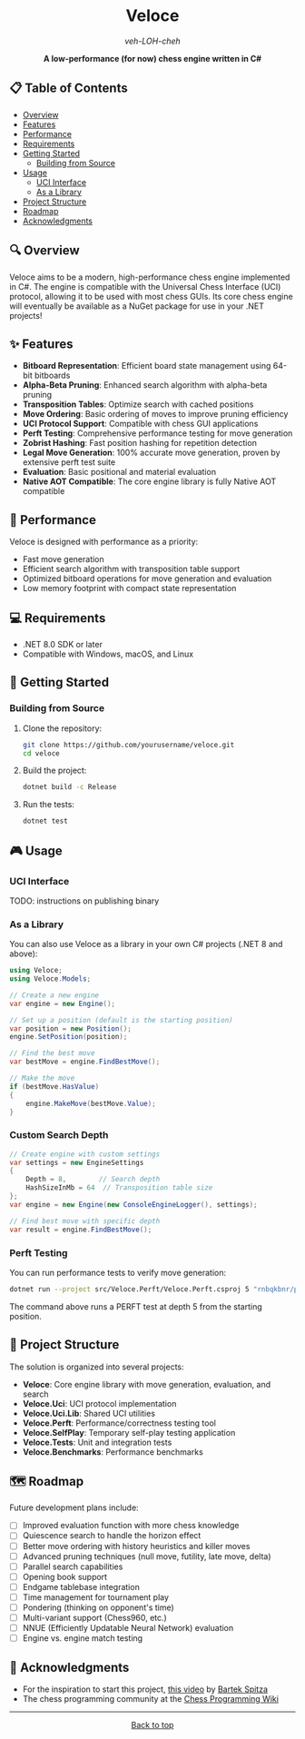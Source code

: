<!-- <p align="center">
  <img src="assets/logo.webp" alt="Veloce Chess Engine Logo" width="200"/>
</p> -->

<h1 align="center">Veloce</h1>

<p align="center">
  <em>veh-LOH-cheh</em>
</p>

<p align="center">
  <strong>A low-performance (for now) chess engine written in C#</strong>
</p>

## 📋 Table of Contents

- [Overview](#-overview)
- [Features](#-features)
- [Performance](#-performance)
- [Requirements](#-requirements)
- [Getting Started](#-getting-started)
  - [Building from Source](#building-from-source)
- [Usage](#-usage)
  - [UCI Interface](#uci-interface)
  - [As a Library](#as-a-library)
- [Project Structure](#-project-structure)
- [Roadmap](#-roadmap)
- [Acknowledgments](#-acknowledgments)

## 🔍 Overview

Veloce aims to be a modern, high-performance chess engine implemented in C#. The engine is compatible with the Universal Chess Interface (UCI) protocol, allowing it to be used with most chess GUIs. Its core chess engine will eventually be available as a NuGet package for use in your .NET projects!

## ✨ Features

- **Bitboard Representation**: Efficient board state management using 64-bit bitboards
- **Alpha-Beta Pruning**: Enhanced search algorithm with alpha-beta pruning
- **Transposition Tables**: Optimize search with cached positions
- **Move Ordering**: Basic ordering of moves to improve pruning efficiency
- **UCI Protocol Support**: Compatible with chess GUI applications
- **Perft Testing**: Comprehensive performance testing for move generation
- **Zobrist Hashing**: Fast position hashing for repetition detection
- **Legal Move Generation**: 100% accurate move generation, proven by extensive perft test suite
- **Evaluation**: Basic positional and material evaluation
- **Native AOT Compatible**: The core engine library is fully Native AOT compatible

## 🚀 Performance

Veloce is designed with performance as a priority:

- Fast move generation
- Efficient search algorithm with transposition table support
- Optimized bitboard operations for move generation and evaluation
- Low memory footprint with compact state representation

## 💻 Requirements

- .NET 8.0 SDK or later
- Compatible with Windows, macOS, and Linux

## 🚀 Getting Started

### Building from Source

1. Clone the repository:
   ```bash
   git clone https://github.com/yourusername/veloce.git
   cd veloce
   ```

2. Build the project:
   ```bash
   dotnet build -c Release
   ```

3. Run the tests:
   ```bash
   dotnet test
   ```

## 🎮 Usage

### UCI Interface

TODO: instructions on publishing binary

### As a Library

You can also use Veloce as a library in your own C# projects (.NET 8 and above):

```csharp
using Veloce;
using Veloce.Models;

// Create a new engine
var engine = new Engine();

// Set up a position (default is the starting position)
var position = new Position();
engine.SetPosition(position);

// Find the best move
var bestMove = engine.FindBestMove();

// Make the move
if (bestMove.HasValue)
{
    engine.MakeMove(bestMove.Value);
}
```

### Custom Search Depth

```csharp
// Create engine with custom settings
var settings = new EngineSettings 
{
    Depth = 8,        // Search depth
    HashSizeInMb = 64  // Transposition table size
};
var engine = new Engine(new ConsoleEngineLogger(), settings);

// Find best move with specific depth
var result = engine.FindBestMove();
```

### Perft Testing

You can run performance tests to verify move generation:

```bash
dotnet run --project src/Veloce.Perft/Veloce.Perft.csproj 5 "rnbqkbnr/pppppppp/8/8/8/8/PPPPPPPP/RNBQKBNR w KQkq - 0 1"
```

The command above runs a PERFT test at depth 5 from the starting position.

## 📁 Project Structure

The solution is organized into several projects:

- **Veloce**: Core engine library with move generation, evaluation, and search
- **Veloce.Uci**: UCI protocol implementation
- **Veloce.Uci.Lib**: Shared UCI utilities
- **Veloce.Perft**: Performance/correctness testing tool
- **Veloce.SelfPlay**: Temporary self-play testing application
- **Veloce.Tests**: Unit and integration tests
- **Veloce.Benchmarks**: Performance benchmarks

## 🗺️ Roadmap

Future development plans include:

- [ ] Improved evaluation function with more chess knowledge
- [ ] Quiescence search to handle the horizon effect
- [ ] Better move ordering with history heuristics and killer moves
- [ ] Advanced pruning techniques (null move, futility, late move, delta)
- [ ] Parallel search capabilities
- [ ] Opening book support
- [ ] Endgame tablebase integration
- [ ] Time management for tournament play
- [ ] Pondering (thinking on opponent's time)
- [ ] Multi-variant support (Chess960, etc.)
- [ ] NNUE (Efficiently Updatable Neural Network) evaluation
- [ ] Engine vs. engine match testing

## 🙏 Acknowledgments

- For the inspiration to start this project, [this video](https://youtu.be/w4FFX_otR-4?si=gOWyYTxIoEBOXrBn) by [Bartek Spitza](https://github.com/bartekspitza)
- The chess programming community at the [Chess Programming Wiki](https://www.chessprogramming.org)

---

<p align="center">
  <a href="#">Back to top</a>
</p>
